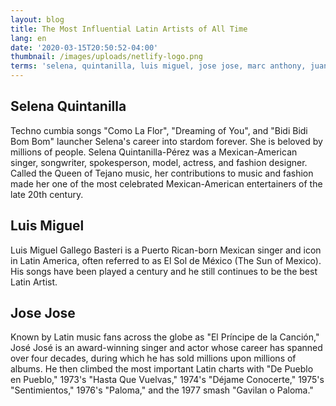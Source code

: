 ```yaml
---
layout: blog
title: The Most Influential Latin Artists of All Time
lang: en
date: '2020-03-15T20:50:52-04:00'
thumbnail: /images/uploads/netlify-logo.png
terms: 'selena, quintanilla, luis miguel, jose jose, marc anthony, juanes'
---
```

## Selena Quintanilla

Techno cumbia songs "Como La Flor", "Dreaming of You", and "Bidi Bidi Bom Bom" launcher Selena's career into stardom forever. She is beloved by millions of people. Selena Quintanilla-Pérez was a Mexican-American singer, songwriter, spokesperson, model, actress, and fashion designer. Called the Queen of Tejano music, her contributions to music and fashion made her one of the most celebrated Mexican-American entertainers of the late 20th century. 

## Luis Miguel

Luis Miguel Gallego Basteri is a Puerto Rican-born Mexican singer and icon in Latin America, often referred to as El Sol de México (The Sun of Mexico). His songs have been played a century and he still continues to be the best Latin Artist. 

## **Jose Jose**

Known by Latin music fans across the globe as "El Príncipe de la Canción," José José is an award-winning singer and actor whose career has spanned over four decades, during which he has sold millions upon millions of albums. He then climbed the most important Latin charts with "De Pueblo en Pueblo," 1973's "Hasta Que Vuelvas," 1974's "Déjame Conocerte," 1975's "Sentimientos," 1976's "Paloma," and the 1977 smash "Gavilan o Paloma."

##
